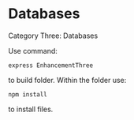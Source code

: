 # Databases
Category Three: Databases

Use command: 
```
express EnhancementThree
```
to build folder. Within the folder use:
```
npm install
```
to install files.
